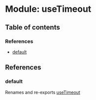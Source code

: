 # Module: useTimeout

## Table of contents

### References

- [default](useTimeout.md#default)

## References

### default

Renames and re-exports [useTimeout](useTimers.md#usetimeout)
